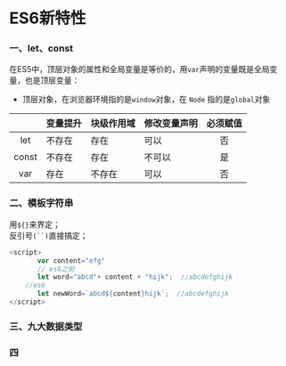 # ES6新特性

### 一、let、const

在ES5中，顶层对象的属性和全局变量是等价的，用`var`声明的变量既是全局变量，也是顶层变量：

- 顶层对象，在浏览器环境指的是`window`对象，在 `Node` 指的是`global`对象

|       | 变量提升 | 块级作用域 | 修改变量声明 | 必须赋值 |
|:-----:| ---- | ----- | ------ |:----:|
| let   | 不存在  | 存在    | 可以     | 否    |
| const | 不存在  | 存在    | 不可以    | 是    |
| var   | 存在   | 不存在   | 可以     | 否    |

### 二、模板字符串

用`${}`来界定；  
反引号`(``)`直接搞定；

```javascript
<script>
       var content="efg"
       // es6之前
       let word="abcd"+ content + "hijk";  //abcdefghijk
	//es6
       let newWord=`abcd${content}hijk`;  //abcdefghijk
</script>
```

### 三、九大数据类型

### 四